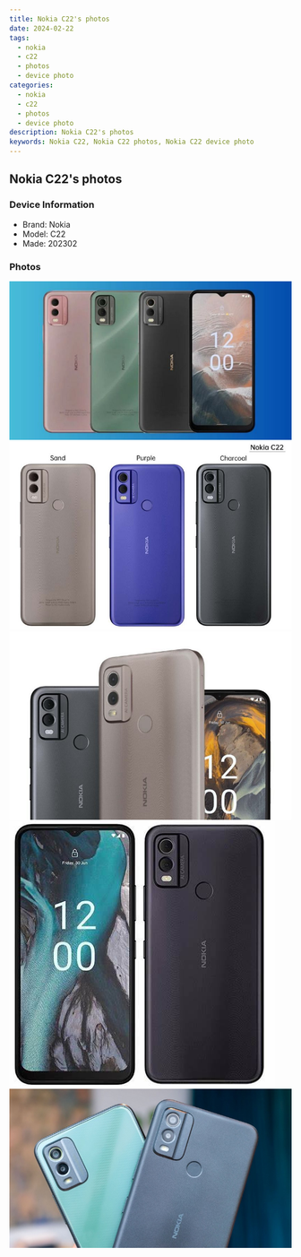 ```yaml
---
title: Nokia C22's photos
date: 2024-02-22
tags: 
  - nokia
  - c22
  - photos
  - device photo
categories: 
  - nokia
  - c22
  - photos
  - device photo
description: Nokia C22's photos
keywords: Nokia C22, Nokia C22 photos, Nokia C22 device photo
---
```


## Nokia C22's photos

### Device Information

- Brand: Nokia
- Model: C22
- Made: 202302

### Photos

![/images/best-assets/devices/nokia/nokia-c22/1.jpg](/images/best-assets/devices/nokia/nokia-c22/1.jpg)
![/images/best-assets/devices/nokia/nokia-c22/2.jpg](/images/best-assets/devices/nokia/nokia-c22/2.jpg)
![/images/best-assets/devices/nokia/nokia-c22/3.jpg](/images/best-assets/devices/nokia/nokia-c22/3.jpg)
![/images/best-assets/devices/nokia/nokia-c22/4.jpg](/images/best-assets/devices/nokia/nokia-c22/4.jpg)
![/images/best-assets/devices/nokia/nokia-c22/5.jpg](/images/best-assets/devices/nokia/nokia-c22/5.jpg)
